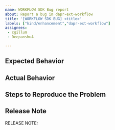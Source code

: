 ```yaml
---
name: WORKFLOW SDK Bug report
about: Report a bug in dapr-ext-workflow
title: '[WORKFLOW SDK BUG] <title>'
labels: ["kind/enhancement","dapr-ext-workflow"]
assignees:
 - cgillum
 - DeepanshuA

---
```

## Expected Behavior

<!-- Briefly describe what you expect to happen -->


## Actual Behavior

<!-- Briefly describe what is actually happening -->


## Steps to Reproduce the Problem

<!-- How can a maintainer reproduce this issue (be detailed) -->

## Release Note
<!-- How should the fix for this issue be communicated in our release notes? It can be populated later. -->
<!-- Keep it as a single line. Examples: -->

<!-- RELEASE NOTE: **ADD** New feature in Dapr. -->
<!-- RELEASE NOTE: **FIX** Bug in runtime. -->
<!-- RELEASE NOTE: **UPDATE** Runtime dependency. -->

RELEASE NOTE:
